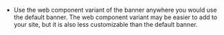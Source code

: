 - Use the web component variant of the banner anywhere you would use the default banner. The web component variant may be easier to add to your site, but it is also less customizable than the default banner.